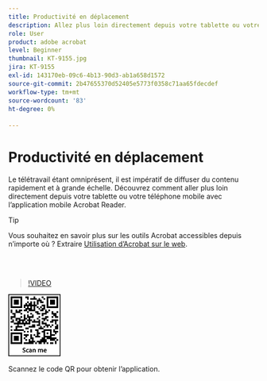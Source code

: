 ```yaml
---
title: Productivité en déplacement
description: Allez plus loin directement depuis votre tablette ou votre téléphone mobile avec l’application mobile Acrobat Reader
role: User
product: adobe acrobat
level: Beginner
thumbnail: KT-9155.jpg
jira: KT-9155
exl-id: 143170eb-09c6-4b13-90d3-ab1a658d1572
source-git-commit: 2b47655370d52405e5773f0358c71aa65fdecdef
workflow-type: tm+mt
source-wordcount: '83'
ht-degree: 0%

---
```


# Productivité en déplacement

Le télétravail étant omniprésent, il est impératif de diffuser du contenu rapidement et à grande échelle. Découvrez comment aller plus loin directement depuis votre tablette ou votre téléphone mobile avec l’application mobile Acrobat Reader.

>[!TIP]
>
>Vous souhaitez en savoir plus sur les outils Acrobat accessibles depuis n’importe où ? Extraire [Utilisation d’Acrobat sur le web](acrobatweb.md).

<br> 

>[!VIDEO](https://video.tv.adobe.com/v/337972?quality=12&learn=on&hidetitle=true)

![Code QR](../assets/Acrobatqrcode.jpg)

Scannez le code QR pour obtenir l’application.
